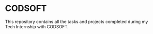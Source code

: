 # CODSOFT
This repository contains all the tasks and projects completed during my Tech Internship with CODSOFT.
